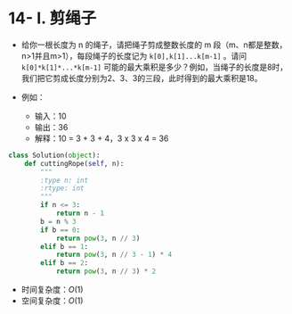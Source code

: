 
# 14- I. 剪绳子

* 给你一根长度为 n 的绳子，请把绳子剪成整数长度的 m 段（m、n都是整数，n>1并且m>1），每段绳子的长度记为 `k[0],k[1]...k[m-1]` 。请问` k[0]*k[1]*...*k[m-1]` 可能的最大乘积是多少？例如，当绳子的长度是8时，我们把它剪成长度分别为2、3、3的三段，此时得到的最大乘积是18。

* 例如：
    * 输入：10
    * 输出：36
    * 解释：10 = 3 + 3 + 4，3 x 3 x 4 = 36


```python
class Solution(object):
    def cuttingRope(self, n):
        """
        :type n: int
        :rtype: int
        """
        if n <= 3:
            return n - 1
        b = n % 3
        if b == 0:
            return pow(3, n // 3)
        elif b == 1:
            return pow(3, n // 3 - 1) * 4
        elif b == 2:
            return pow(3, n // 3) * 2
```

* 时间复杂度：$O(1)$
* 空间复杂度：$O(1)$
